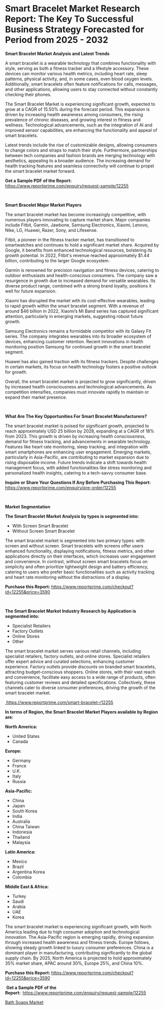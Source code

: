 <p><h1>Smart Bracelet Market Research Report: The Key To Successful Business Strategy Forecasted for Period from 2025 - 2032</h1></p><p><strong>Smart Bracelet Market Analysis and Latest Trends</strong></p>
<p><p>A smart bracelet is a wearable technology that combines functionality with style, serving as both a fitness tracker and a lifestyle accessory. These devices can monitor various health metrics, including heart rate, sleep patterns, physical activity, and, in some cases, even blood oxygen levels. Additionally, smart bracelets often feature notifications for calls, messages, and other applications, allowing users to stay connected without constantly checking their phones.</p><p>The Smart Bracelet Market is experiencing significant growth, expected to grow at a CAGR of 15.50% during the forecast period. This expansion is driven by increasing health awareness among consumers, the rising prevalence of chronic diseases, and growing interest in fitness and wellness. Technological advancements, such as the integration of AI and improved sensor capabilities, are enhancing the functionality and appeal of smart bracelets.</p><p>Latest trends include the rise of customizable designs, allowing consumers to change colors and straps to match their style. Furthermore, partnerships between tech companies and fashion brands are merging technology with aesthetics, appealing to a broader audience. The increasing demand for health tracking features and seamless connectivity will continue to propel the smart bracelet market forward.</p></p>
<p><strong>Get a Sample PDF of the Report:&nbsp;</strong> <a href="https://www.reportprime.com/enquiry/request-sample/12255?utm_campaign=2951&utm_medium=2&utm_source=Github&utm_content=ia&utm_term=18032025&utm_id=smart-bracelet">https://www.reportprime.com/enquiry/request-sample/12255</a></p>
<p>&nbsp;</p>
<p><strong>Smart Bracelet Major Market Players</strong></p>
<p><p>The smart bracelet market has become increasingly competitive, with numerous players innovating to capture market share. Major companies include Fitbit, Garmin, Jawbone, Samsung Electronics, Xiaomi, Lenovo, Nike, LG, Huawei, Razer, Sony, and Lifesense.</p><p>Fitbit, a pioneer in the fitness tracker market, has transitioned to smartwatches and continues to hold a significant market share. Acquired by Google, it benefits from enhanced technological resources, bolstering its growth potential. In 2022, Fitbit's revenue reached approximately $1.44 billion, contributing to the larger Google ecosystem.</p><p>Garmin is renowned for precision navigation and fitness devices, catering to outdoor enthusiasts and health-conscious consumers. The company saw a resurgence in growth due to increased demand for versatile wearables. Its diverse product range, combined with a strong brand loyalty, positions it well for future expansion.</p><p>Xiaomi has disrupted the market with its cost-effective wearables, leading to rapid growth within the smart bracelet segment. With a revenue of around $46 billion in 2022, Xiaomi’s Mi Band series has captured significant attention, particularly in emerging markets, suggesting robust future growth.</p><p>Samsung Electronics remains a formidable competitor with its Galaxy Fit series. The company integrates wearables into its broader ecosystem of devices, enhancing customer retention. Recent innovations in health monitoring position Samsung for continued growth in the smart bracelet segment.</p><p>Huawei has also gained traction with its fitness trackers. Despite challenges in certain markets, its focus on health technology fosters a positive outlook for growth. </p><p>Overall, the smart bracelet market is projected to grow significantly, driven by increased health consciousness and technological advancements. As competition intensifies, companies must innovate rapidly to maintain or expand their market presence.</p></p>
<p>&nbsp;</p>
<p><strong>What Are The Key Opportunities For Smart Bracelet Manufacturers?</strong></p>
<p><p>The smart bracelet market is poised for significant growth, projected to reach approximately USD 25 billion by 2028, expanding at a CAGR of 18% from 2023. This growth is driven by increasing health consciousness, demand for fitness tracking, and advancements in wearable technology. Features like heart rate monitoring, sleep tracking, and integration with smart smartphones are enhancing user engagement. Emerging markets, particularly in Asia-Pacific, are contributing to market expansion due to rising disposable income. Future trends indicate a shift towards health management focus, with added functionalities like stress monitoring and personalized health insights, catering to a tech-savvy consumer base.</p></p>
<p><strong>Inquire or Share Your Questions If Any Before Purchasing This Report:</strong> <a href="https://www.reportprime.com/enquiry/pre-order/12255?utm_campaign=2951&utm_medium=2&utm_source=Github&utm_content=ia&utm_term=18032025&utm_id=smart-bracelet">https://www.reportprime.com/enquiry/pre-order/12255</a></p>
<p>&nbsp;</p>
<p><strong>Market Segmentation</strong></p>
<p><strong>The Smart Bracelet Market Analysis by types is segmented into:</strong></p>
<p><ul><li>With Screen Smart Bracelet</li><li>Without Screen Smart Bracelet</li></ul></p>
<p><p>The smart bracelet market is segmented into two primary types: with screen and without screen. Smart bracelets with screens offer users enhanced functionality, displaying notifications, fitness metrics, and other applications directly on their interfaces, which increases user engagement and convenience. In contrast, without screen smart bracelets focus on simplicity and often prioritize lightweight design and battery efficiency, catering to users who prefer basic functionalities such as activity tracking and heart rate monitoring without the distractions of a display.</p></p>
<p><strong>Purchase this Report:&nbsp;</strong><a href="https://www.reportprime.com/checkout?id=12255&price=3590&utm_campaign=2951&utm_medium=2&utm_source=Github&utm_content=ia&utm_term=18032025&utm_id=smart-bracelet">https://www.reportprime.com/checkout?id=12255&price=3590</a></p>
<p>&nbsp;</p>
<p><strong>The Smart Bracelet Market Industry Research by Application is segmented into:</strong></p>
<p><ul><li>Specialist Retailers</li><li>Factory Outlets</li><li>Online Stores</li><li>Other</li></ul></p>
<p><p>The smart bracelet market serves various retail channels, including specialist retailers, factory outlets, and online stores. Specialist retailers offer expert advice and curated selections, enhancing customer experience. Factory outlets provide discounts on branded smart bracelets, attracting budget-conscious shoppers. Online stores, with their vast reach and convenience, facilitate easy access to a wide range of products, often featuring customer reviews and detailed specifications. Collectively, these channels cater to diverse consumer preferences, driving the growth of the smart bracelet market.</p></p>
<p><a href="https://www.reportprime.com/smart-bracelet-r12255?utm_campaign=2951&utm_medium=2&utm_source=Github&utm_content=ia&utm_term=18032025&utm_id=smart-bracelet">&nbsp;https://www.reportprime.com/smart-bracelet-r12255</a></p>
<p><strong>In terms of Region, the Smart Bracelet Market Players available by Region are:</strong></p>
<p>
    <p> <strong> North America: </strong>
        <ul>
            <li>United States</li>
            <li>Canada</li>
        </ul>
        </p> 
    <p> <strong> Europe: </strong>
        <ul>
            <li>Germany</li>
            <li>France</li>
            <li>U.K.</li>
            <li>Italy</li>
            <li>Russia</li>
        </ul>
        </p> 
    <p> <strong> Asia-Pacific: </strong>
        <ul>
            <li>China</li>
            <li>Japan</li>
            <li>South Korea</li>
            <li>India</li>
            <li>Australia</li>
            <li>China Taiwan</li>
            <li>Indonesia</li>
            <li>Thailand</li>
            <li>Malaysia</li>
        </ul>
        </p> 
    <p> <strong> Latin America: </strong>
        <ul>
            <li>Mexico</li>
            <li>Brazil</li>
            <li>Argentina Korea</li>
            <li>Colombia</li>
        </ul>
        </p> 
    <p> <strong> Middle East & Africa: </strong>
        <ul>
            <li>Turkey</li>
            <li>Saudi</li>
            <li>Arabia</li>
            <li>UAE</li>
            <li>Korea</li>
        </ul>
    </p>
    </p>
<p><p>The smart bracelet market is experiencing significant growth, with North America leading due to high consumer adoption and technological innovation. The Asia-Pacific region is emerging rapidly, driving expansion through increased health awareness and fitness trends. Europe follows, showing steady growth linked to luxury consumer preferences. China is a dominant player in manufacturing, contributing significantly to the global supply chain. By 2025, North America is projected to hold approximately 35% market share, APAC around 30%, Europe 25%, and China 10%.</p></p>
<p><strong>Purchase this Report: </strong><a href="https://www.reportprime.com/checkout?id=12255&price=3590&utm_campaign=2951&utm_medium=2&utm_source=Github&utm_content=ia&utm_term=18032025&utm_id=smart-bracelet">https://www.reportprime.com/checkout?id=12255&price=3590</a></p>
<p>&nbsp;<strong>Get a Sample PDF of the Report:&nbsp;&nbsp;</strong><a href="https://www.reportprime.com/enquiry/request-sample/12255?utm_campaign=2951&utm_medium=2&utm_source=Github&utm_content=ia&utm_term=18032025&utm_id=smart-bracelet">https://www.reportprime.com/enquiry/request-sample/12255</a></p>
<p><strong></strong></p>
<p><p><a href="https://github.com/carendesrochers299/Market-Research-Report-List-1/blob/main/bath-soaps-market.md?utm_campaign=2951&utm_medium=2&utm_source=Github&utm_content=ia&utm_term=18032025&utm_id=smart-bracelet">Bath Soaps Market</a></p></p>